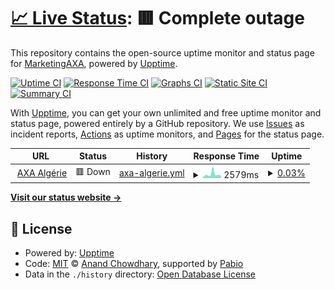 # [📈 Live Status](https://MarketingAXA.github.io/monitoring-dz): <!--live status--> **🟥 Complete outage**

This repository contains the open-source uptime monitor and status page for [MarketingAXA](https://MarketingAXA.github.io/monitoring-dz), powered by [Upptime](https://github.com/upptime/upptime).

[![Uptime CI](https://github.com/MarketingAXA/monitoring-dz/workflows/Uptime%20CI/badge.svg)](https://github.com/MarketingAXA/monitoring-dz/actions?query=workflow%3A%22Uptime+CI%22)
[![Response Time CI](https://github.com/MarketingAXA/monitoring-dz/workflows/Response%20Time%20CI/badge.svg)](https://github.com/MarketingAXA/monitoring-dz/actions?query=workflow%3A%22Response+Time+CI%22)
[![Graphs CI](https://github.com/MarketingAXA/monitoring-dz/workflows/Graphs%20CI/badge.svg)](https://github.com/MarketingAXA/monitoring-dz/actions?query=workflow%3A%22Graphs+CI%22)
[![Static Site CI](https://github.com/MarketingAXA/monitoring-dz/workflows/Static%20Site%20CI/badge.svg)](https://github.com/MarketingAXA/monitoring-dz/actions?query=workflow%3A%22Static+Site+CI%22)
[![Summary CI](https://github.com/MarketingAXA/monitoring-dz/workflows/Summary%20CI/badge.svg)](https://github.com/MarketingAXA/monitoring-dz/actions?query=workflow%3A%22Summary+CI%22)

With [Upptime](https://upptime.js.org), you can get your own unlimited and free uptime monitor and status page, powered entirely by a GitHub repository. We use [Issues](https://github.com/MarketingAXA/monitoring-dz/issues) as incident reports, [Actions](https://github.com/MarketingAXA/monitoring-dz/actions) as uptime monitors, and [Pages](https://MarketingAXA.github.io/monitoring-dz) for the status page.

<!--start: status pages-->
<!-- This summary is generated by Upptime (https://github.com/upptime/upptime) -->
<!-- Do not edit this manually, your changes will be overwritten -->
<!-- prettier-ignore -->
| URL | Status | History | Response Time | Uptime |
| --- | ------ | ------- | ------------- | ------ |
| <img alt="" src="https://icons.duckduckgo.com/ip3/www.axa.dz.ico" height="13"> [AXA Algérie](https://www.axa.dz) | 🟥 Down | [axa-algerie.yml](https://github.com/MarketingAXA/monitoring-dz/commits/HEAD/history/axa-algerie.yml) | <details><summary><img alt="Response time graph" src="./graphs/axa-algerie/response-time-week.png" height="20"> 2579ms</summary><br><a href="https://MarketingAXA.github.io/monitoring-dz/history/axa-algerie"><img alt="Response time 2063" src="https://img.shields.io/endpoint?url=https%3A%2F%2Fraw.githubusercontent.com%2FMarketingAXA%2Fmonitoring-dz%2FHEAD%2Fapi%2Faxa-algerie%2Fresponse-time.json"></a><br><a href="https://MarketingAXA.github.io/monitoring-dz/history/axa-algerie"><img alt="24-hour response time 1211" src="https://img.shields.io/endpoint?url=https%3A%2F%2Fraw.githubusercontent.com%2FMarketingAXA%2Fmonitoring-dz%2FHEAD%2Fapi%2Faxa-algerie%2Fresponse-time-day.json"></a><br><a href="https://MarketingAXA.github.io/monitoring-dz/history/axa-algerie"><img alt="7-day response time 2579" src="https://img.shields.io/endpoint?url=https%3A%2F%2Fraw.githubusercontent.com%2FMarketingAXA%2Fmonitoring-dz%2FHEAD%2Fapi%2Faxa-algerie%2Fresponse-time-week.json"></a><br><a href="https://MarketingAXA.github.io/monitoring-dz/history/axa-algerie"><img alt="30-day response time 2063" src="https://img.shields.io/endpoint?url=https%3A%2F%2Fraw.githubusercontent.com%2FMarketingAXA%2Fmonitoring-dz%2FHEAD%2Fapi%2Faxa-algerie%2Fresponse-time-month.json"></a><br><a href="https://MarketingAXA.github.io/monitoring-dz/history/axa-algerie"><img alt="1-year response time 2063" src="https://img.shields.io/endpoint?url=https%3A%2F%2Fraw.githubusercontent.com%2FMarketingAXA%2Fmonitoring-dz%2FHEAD%2Fapi%2Faxa-algerie%2Fresponse-time-year.json"></a></details> | <details><summary><a href="https://MarketingAXA.github.io/monitoring-dz/history/axa-algerie">0.03%</a></summary><a href="https://MarketingAXA.github.io/monitoring-dz/history/axa-algerie"><img alt="All-time uptime 51.18%" src="https://img.shields.io/endpoint?url=https%3A%2F%2Fraw.githubusercontent.com%2FMarketingAXA%2Fmonitoring-dz%2FHEAD%2Fapi%2Faxa-algerie%2Fuptime.json"></a><br><a href="https://MarketingAXA.github.io/monitoring-dz/history/axa-algerie"><img alt="24-hour uptime 0.00%" src="https://img.shields.io/endpoint?url=https%3A%2F%2Fraw.githubusercontent.com%2FMarketingAXA%2Fmonitoring-dz%2FHEAD%2Fapi%2Faxa-algerie%2Fuptime-day.json"></a><br><a href="https://MarketingAXA.github.io/monitoring-dz/history/axa-algerie"><img alt="7-day uptime 0.03%" src="https://img.shields.io/endpoint?url=https%3A%2F%2Fraw.githubusercontent.com%2FMarketingAXA%2Fmonitoring-dz%2FHEAD%2Fapi%2Faxa-algerie%2Fuptime-week.json"></a><br><a href="https://MarketingAXA.github.io/monitoring-dz/history/axa-algerie"><img alt="30-day uptime 51.18%" src="https://img.shields.io/endpoint?url=https%3A%2F%2Fraw.githubusercontent.com%2FMarketingAXA%2Fmonitoring-dz%2FHEAD%2Fapi%2Faxa-algerie%2Fuptime-month.json"></a><br><a href="https://MarketingAXA.github.io/monitoring-dz/history/axa-algerie"><img alt="1-year uptime 51.18%" src="https://img.shields.io/endpoint?url=https%3A%2F%2Fraw.githubusercontent.com%2FMarketingAXA%2Fmonitoring-dz%2FHEAD%2Fapi%2Faxa-algerie%2Fuptime-year.json"></a></details>

<!--end: status pages-->

[**Visit our status website →**](https://MarketingAXA.github.io/monitoring-dz)

## 📄 License

- Powered by: [Upptime](https://github.com/upptime/upptime)
- Code: [MIT](./LICENSE) © [Anand Chowdhary](https://anandchowdhary.com), supported by [Pabio](https://pabio.com)
- Data in the `./history` directory: [Open Database License](https://opendatacommons.org/licenses/odbl/1-0/)
